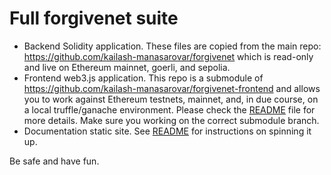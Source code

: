 # Full forgivenet suite

* Backend Solidity application. These files are copied from the main repo: https://github.com/kailash-manasarovar/forgivenet which is read-only and live on Ethereum mainnet, goerli, and sepolia.
* Frontend web3.js application. This repo is a submodule of https://github.com/kailash-manasarovar/forgivenet-frontend and allows you to work against Ethereum testnets, mainnet, and, in due course, on a local truffle/ganache environment. Please check the [README](https://github.com/kailash-manasarovar/forgivenet-frontend/README.md) file for more details. Make sure you working on the correct submodule branch.
* Documentation static site. See [README](developer-docs/README.md) for instructions on spinning it up.

Be safe and have fun.